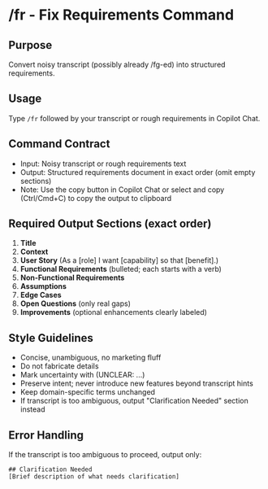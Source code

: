 # /fr - Fix Requirements Command

## Purpose
Convert noisy transcript (possibly already /fg-ed) into structured requirements.

## Usage
Type `/fr` followed by your transcript or rough requirements in Copilot Chat.

## Command Contract
- Input: Noisy transcript or rough requirements text
- Output: Structured requirements document in exact order (omit empty sections)
- Note: Use the copy button in Copilot Chat or select and copy (Ctrl/Cmd+C) to copy the output to clipboard

## Required Output Sections (exact order)
1. **Title**
2. **Context**
3. **User Story** (As a [role] I want [capability] so that [benefit].)
4. **Functional Requirements** (bulleted; each starts with a verb)
5. **Non-Functional Requirements**
6. **Assumptions**
7. **Edge Cases**
8. **Open Questions** (only real gaps)
9. **Improvements** (optional enhancements clearly labeled)

## Style Guidelines
- Concise, unambiguous, no marketing fluff
- Do not fabricate details
- Mark uncertainty with (UNCLEAR: ...)
- Preserve intent; never introduce new features beyond transcript hints
- Keep domain-specific terms unchanged
- If transcript is too ambiguous, output "Clarification Needed" section instead

## Error Handling
If the transcript is too ambiguous to proceed, output only:
```
## Clarification Needed
[Brief description of what needs clarification]
```